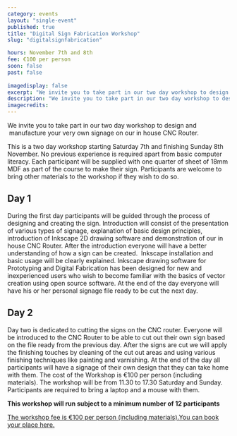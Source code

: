```yaml
---
category: events
layout: "single-event"
published: true
title: "Digital Sign Fabrication Workshop"
slug: "digitalsignfabrication"

hours: November 7th and 8th
fee: €100 per person
soon: false
past: false
 
imagedisplay: false
excerpt: "We invite you to take part in our two day workshop to design and  manufacture your very own signage on our in house CNC Router."
description: "We invite you to take part in our two day workshop to design and  manufacture your very own signage on our in house CNC Router."
imagecredits:
---
```


We invite you to take part in our two day workshop to design and  manufacture your very own signage on our in house CNC Router.

This is a two day workshop starting Saturday 7th and finishing Sunday 8th November. No previous experience is required apart from basic computer literacy. Each participant will be supplied with one quarter of sheet of 18mm MDF as part of the course to make their sign. Participants are welcome to bring other materials to the workshop if they wish to do so.

## Day 1
During the first day participants will be guided through the process of designing and creating the sign. Introduction will consist of the presentation of various types of signage, explanation of basic design principles, introduction of Inkscape 2D drawing software and demonstration of our in house CNC Router. After the introduction everyone will have a better understanding of how a sign can be created.  Inkscape installation and basic usage will be clearly explained. Inkscape drawing software for Prototyping and Digital Fabrication has been designed for new and inexperienced users who wish to become familiar with the basics of vector creation using open source software. At the end of the day everyone will have his or her personal signage file ready to be cut the next day. 
 
## Day 2
Day two is dedicated to cutting the signs on the CNC router. Everyone will be introduced to the CNC Router to be able to cut out their own sign based on the file ready from the previous day. After the signs are cut we will apply the finishing touches by cleaning of the cut out areas and using various finishing techniques like painting and varnishing. At the end of the day all participants will have a signage of their own design that they can take home with them.
The cost of the Workshop is €100 per person (including materials). The workshop will be from 11.30 to 17.30 Saturday and Sunday. Participants are required to bring a laptop and a mouse with them.

**This workshop will run subject to a minimum number of 12 participants**

[The workshop fee is €100 per person (including materials).You can book your place here.](http://fablablimerick.ticketleap.com/digital-fabrication-signage-workshop/)
